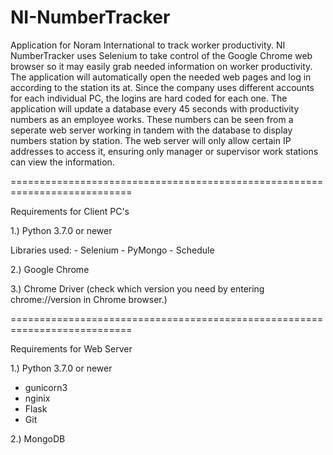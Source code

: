 # NI-NumberTracker
Application for Noram International to track worker productivity.
NI NumberTracker uses Selenium to take control of the Google Chrome web browser so it may easily grab needed information on worker productivity. The application will automatically open the needed web pages and log in according to the station its at. Since the company uses different accounts for each individual PC, the logins are hard coded for each one. The application will update a database every 45 seconds with productivity numbers as an employee works. These numbers can be seen from a seperate web server working in tandem with the database to display numbers station by station. The web server will only allow certain IP addresses to access it, ensuring only manager or supervisor work stations can view the information.

===========================================================================

Requirements for Client PC's

1.) Python 3.7.0 or newer
  
  Libraries used:
    - Selenium
    - PyMongo
    - Schedule
  
2.) Google Chrome

3.) Chrome Driver (check which version you need by entering chrome://version in Chrome browser.)

===========================================================================

Requirements for Web Server

1.) Python 3.7.0 or newer
 - gunicorn3
 - nginix
 - Flask
 - Git
 
 
 2.) MongoDB
 

 
